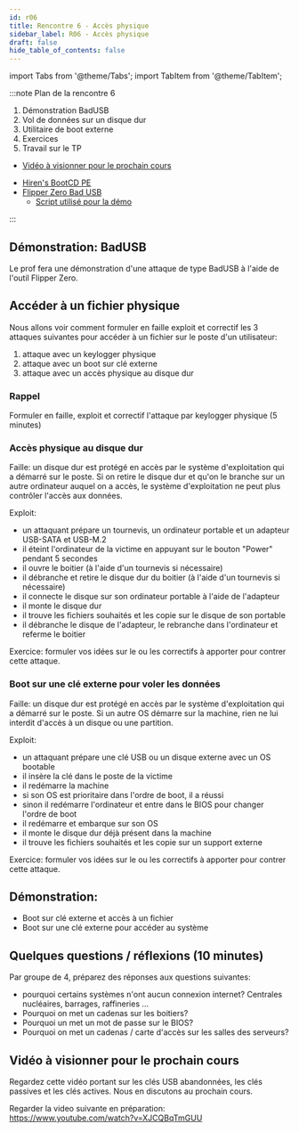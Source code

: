 ```yaml
---
id: r06
title: Rencontre 6 - Accès physique
sidebar_label: R06 - Accès physique
draft: false
hide_table_of_contents: false
---
```


import Tabs from '@theme/Tabs';
import TabItem from '@theme/TabItem';

:::note Plan de la rencontre 6

<Tabs>

<TabItem value="deroulement" label="👨‍🏫 Déroulement">

1. Démonstration BadUSB
1. Vol de données sur un disque dur
1. Utilitaire de boot externe
1. Exercices
1. Travail sur le TP

</TabItem>

<TabItem value="documents" label="📚 Documents">

- [Vidéo à visionner pour le prochain cours](https://www.youtube.com/watch?v=XJCQBqTmGUU)

</TabItem>

<TabItem value="outils" label="🛠 Outils">

- [Hiren's BootCD PE](https://www.hirensbootcd.org/)
- [Flipper Zero Bad USB](https://docs.flipper.net/bad-usb)
  - [Script utilisé pour la démo](https://raw.githubusercontent.com/departement-info-cem/3U4-cybersec/main/stock/demoBadUSB/demo3u4.txt)

</TabItem>

</Tabs>

:::


## Démonstration: BadUSB

Le prof fera une démonstration d'une attaque de type BadUSB à l'aide de l'outil Flipper Zero.


## Accéder à un fichier physique

Nous allons voir comment formuler en faille exploit et correctif les 3 attaques suivantes pour accéder
à un fichier sur le poste d'un utilisateur:
1. attaque avec un keylogger physique
2. attaque avec un boot sur clé externe
3. attaque avec un accès physique au disque dur


### Rappel

Formuler en faille, exploit et correctif l'attaque par keylogger physique (5 minutes)

### Accès physique au disque dur

Faille: un disque dur est protégé en accès par le système d'exploitation qui a démarré sur le poste. 
Si on retire le disque dur et qu'on le branche sur un autre ordinateur auquel on a accès, le système d'exploitation 
ne peut plus contrôler l'accès aux données.

Exploit:
- un attaquant prépare un tournevis, un ordinateur portable et un adapteur USB-SATA et USB-M.2
- il éteint l'ordinateur de la victime en appuyant sur le bouton "Power" pendant 5 secondes
- il ouvre le boitier (à l'aide d'un tournevis si nécessaire)
- il débranche et retire le disque dur du boitier (à l'aide d'un tournevis si nécessaire)
- il connecte le disque sur son ordinateur portable à l'aide de l'adapteur
- il monte le disque dur
- il trouve les fichiers souhaités et les copie sur le disque de son portable
- il débranche le disque de l'adapteur, le rebranche dans l'ordinateur et referme le boitier

Exercice: formuler vos idées sur le ou les correctifs à apporter pour contrer cette attaque.


### Boot sur une clé externe pour voler les données

Faille: un disque dur est protégé en accès par le système d'exploitation qui a démarré sur le poste.
Si un autre OS démarre sur la machine, rien ne lui interdit d'accès à un disque ou une partition.

Exploit: 
- un attaquant prépare une clé USB ou un disque externe avec un OS bootable
- il insère la clé dans le poste de la victime
- il redémarre la machine
- si son OS est prioritaire dans l'ordre de boot, il a réussi
- sinon il redémarre l'ordinateur et entre dans le BIOS pour changer l'ordre de boot
- il redémarre et embarque sur son OS
- il monte le disque dur déjà présent dans la machine
- il trouve les fichiers souhaités et les copie sur un support externe

Exercice: formuler vos idées sur le ou les correctifs à apporter pour contrer cette attaque.

## Démonstration: 
- Boot sur clé externe et accès à un fichier
- Boot sur une clé externe pour accéder au système

## Quelques questions / réflexions (10 minutes)

Par groupe de 4, préparez des réponses aux questions suivantes:
- pourquoi certains systèmes n'ont aucun connexion internet? Centrales nucléaires, barrages, raffineries ...
- Pourquoi on met un cadenas sur les boitiers?
- Pourquoi un met un mot de passe sur le BIOS?
- Pourquoi on met un cadenas / carte d'accès sur les salles des serveurs?

## Vidéo à visionner pour le prochain cours

Regardez cette vidéo portant sur les clés USB abandonnées, les clés passives et les clés actives. Nous en discutons au prochain cours.

Regarder la video suivante en préparation: https://www.youtube.com/watch?v=XJCQBqTmGUU







